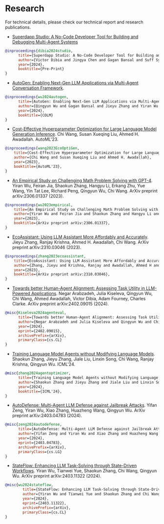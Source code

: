 # Research

For technical details, please check our technical report and research publications.


* [Superdapp Studio: A No-Code Developer Tool for Building and Debugging Multi-Agent Systems](https://www.microsoft.com/en-us/research/publication/superdapp-studio-a-no-code-developer-tool-for-building-and-debugging-multi-agent-systems/)

```bibtex
@inproceedings{dibia2024studio,
      title={Superdapp Studio: A No-Code Developer Tool for Building and Debugging Multi-Agent Systems},
      author={Victor Dibia and Jingya Chen and Gagan Bansal and Suff Syed and Adam Fourney and Erkang (Eric) Zhu and Chi Wang and Saleema Amershi},
      year={2024},
      booktitle={Pre-Print}
}
```

* [AutoGen: Enabling Next-Gen LLM Applications via Multi-Agent Conversation Framework](https://aka.ms/autogen-pdf).

```bibtex
@inproceedings{wu2024autogen,
      title={AutoGen: Enabling Next-Gen LLM Applications via Multi-Agent Conversation Framework},
      author={Qingyun Wu and Gagan Bansal and Jieyu Zhang and Yiran Wu and Beibin Li and Erkang Zhu and Li Jiang and Xiaoyun Zhang and Shaokun Zhang and Jiale Liu and Ahmed Hassan Awadallah and Ryen W White and Doug Burger and Chi Wang},
      year={2024},
      booktitle={COLM}
}
```

* [Cost-Effective Hyperparameter Optimization for Large Language Model Generation Inference](https://arxiv.org/abs/2303.04673). Chi Wang, Susan Xueqing Liu, Ahmed H. Awadallah. AutoML'23.

```bibtex
@inproceedings{wang2023EcoOptiGen,
    title={Cost-Effective Hyperparameter Optimization for Large Language Model Generation Inference},
    author={Chi Wang and Susan Xueqing Liu and Ahmed H. Awadallah},
    year={2023},
    booktitle={AutoML'23},
}
```

* [An Empirical Study on Challenging Math Problem Solving with GPT-4](https://arxiv.org/abs/2306.01337). Yiran Wu, Feiran Jia, Shaokun Zhang, Hangyu Li, Erkang Zhu, Yue Wang, Yin Tat Lee, Richard Peng, Qingyun Wu, Chi Wang. ArXiv preprint arXiv:2306.01337 (2023).

```bibtex
@inproceedings{wu2023empirical,
    title={An Empirical Study on Challenging Math Problem Solving with GPT-4},
    author={Yiran Wu and Feiran Jia and Shaokun Zhang and Hangyu Li and Erkang Zhu and Yue Wang and Yin Tat Lee and Richard Peng and Qingyun Wu and Chi Wang},
    year={2023},
    booktitle={ArXiv preprint arXiv:2306.01337},
}
```

* [EcoAssistant: Using LLM Assistant More Affordably and Accurately](https://arxiv.org/abs/2310.03046). Jieyu Zhang, Ranjay Krishna, Ahmed H. Awadallah, Chi Wang. ArXiv preprint arXiv:2310.03046 (2023).

```bibtex
@inproceedings{zhang2023ecoassistant,
    title={EcoAssistant: Using LLM Assistant More Affordably and Accurately},
    author={Zhang, Jieyu and Krishna, Ranjay and Awadallah, Ahmed H and Wang, Chi},
    year={2023},
    booktitle={ArXiv preprint arXiv:2310.03046},
}
```

* [Towards better Human-Agent Alignment: Assessing Task Utility in LLM-Powered Applications](https://arxiv.org/abs/2402.09015). Negar Arabzadeh, Julia Kiseleva, Qingyun Wu, Chi Wang, Ahmed Awadallah, Victor Dibia, Adam Fourney, Charles Clarke. ArXiv preprint arXiv:2402.09015 (2024).

```bibtex
@misc{Kiseleva2024agenteval,
      title={Towards better Human-Agent Alignment: Assessing Task Utility in LLM-Powered Applications},
      author={Negar Arabzadeh and Julia Kiseleva and Qingyun Wu and Chi Wang and Ahmed Awadallah and Victor Dibia and Adam Fourney and Charles Clarke},
      year={2024},
      eprint={2402.09015},
      archivePrefix={arXiv},
      primaryClass={cs.CL}
}
```

* [Training Language Model Agents without Modifying Language Models](https://arxiv.org/abs/2402.11359). Shaokun Zhang, Jieyu Zhang, Jiale Liu, Linxin Song, Chi Wang, Ranjay Krishna, Qingyun Wu. ICML'24.

```bibtex
@misc{zhang2024agentoptimizer,
      title={Training Language Model Agents without Modifying Language Models},
      author={Shaokun Zhang and Jieyu Zhang and Jiale Liu and Linxin Song and Chi Wang and Ranjay Krishna and Qingyun Wu},
      year={2024},
      booktitle={ICML'24},
}
```

* [AutoDefense: Multi-Agent LLM Defense against Jailbreak Attacks](https://arxiv.org/abs/2403.04783). Yifan Zeng, Yiran Wu, Xiao Zhang, Huazheng Wang, Qingyun Wu. ArXiv preprint arXiv:2403.04783 (2024).

```bibtex
@misc{zeng2024autodefense,
      title={AutoDefense: Multi-Agent LLM Defense against Jailbreak Attacks},
      author={Yifan Zeng and Yiran Wu and Xiao Zhang and Huazheng Wang and Qingyun Wu},
      year={2024},
      eprint={2403.04783},
      archivePrefix={arXiv},
      primaryClass={cs.LG}
}
```

* [StateFlow: Enhancing LLM Task-Solving through State-Driven Workflows](https://arxiv.org/abs/2403.11322). Yiran Wu, Tianwei Yue, Shaokun Zhang, Chi Wang, Qingyun Wu. ArXiv preprint arXiv:2403.11322 (2024).

```bibtex
@misc{wu2024stateflow,
        title={StateFlow: Enhancing LLM Task-Solving through State-Driven Workflows},
        author={Yiran Wu and Tianwei Yue and Shaokun Zhang and Chi Wang and Qingyun Wu},
        year={2024},
        eprint={2403.11322},
        archivePrefix={arXiv},
        primaryClass={cs.CL}
}
```
